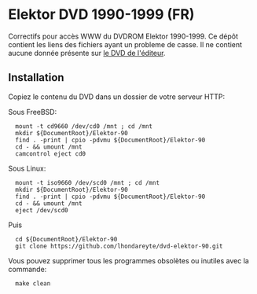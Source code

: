 # Elektor DVD 1990-1999 (FR)

Correctifs pour accès WWW du DVDROM Elektor 1990-1999. Ce dépôt contient les liens des fichiers ayant un probleme de casse.
Il ne contient aucune donnée présente sur [le DVD de l'éditeur](https://www.elektor.fr/dvd-elektor-1990-1999-fr).

## Installation

Copiez le contenu du DVD dans un dossier de votre serveur HTTP:

Sous FreeBSD:
```
  mount -t cd9660 /dev/cd0 /mnt ; cd /mnt
  mkdir ${DocumentRoot}/Elektor-90
  find . -print | cpio -pdvmu ${DocumentRoot}/Elektor-90
  cd - && umount /mnt
  camcontrol eject cd0
```

Sous Linux:
```
  mount -t iso9660 /dev/scd0 /mnt ; cd /mnt
  mkdir ${DocumentRoot}/Elektor-90
  find . -print | cpio -pdvmu ${DocumentRoot}/Elektor-90
  cd - && umount /mnt
  eject /dev/scd0
```

Puis 
```
  cd ${DocumentRoot}/Elektor-90
  git clone https://github.com/lhondareyte/dvd-elektor-90.git
```

Vous pouvez supprimer tous les programmes obsolètes ou inutiles avec la commande:
```
  make clean
```
